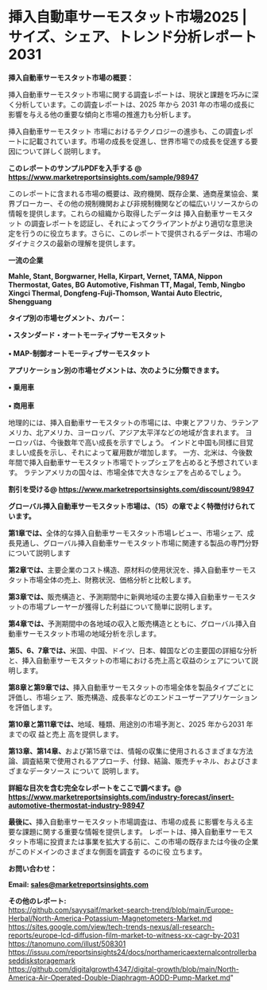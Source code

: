 # 挿入自動車サーモスタット市場2025 |サイズ、シェア、トレンド分析レポート2031

<strong><b>挿入自動車サーモスタット市場の概要：</b></strong>

挿入自動車サーモスタット市場に関する調査レポートは、現状と課題を巧みに深く分析しています。この調査レポートは、2025 年から 2031 年の市場の成長に影響を与える他の重要な傾向と市場の推進力も分析します。

挿入自動車サーモスタット 市場におけるテクノロジーの進歩も、この調査レポートに記載されています。市場の成長を促進し、世界市場での成長を促進する要因について詳しく説明します。

<strong>このレポートのサンプルPDFを入手する @ <a href=https://www.marketreportsinsights.com/sample/98947>https://www.marketreportsinsights.com/sample/98947</a></strong>

このレポートに含まれる市場の概要は、政府機関、既存企業、通商産業協会、業界ブローカー、その他の規制機関および非規制機関などの幅広いリソースからの情報を提供します。これらの組織から取得したデータは 挿入自動車サーモスタット の調査レポートを認証し、それによってクライアントがより適切な意思決定を行うのに役立ちます。さらに、このレポートで提供されるデータは、市場のダイナミクスの最新の理解を提供します。

<strong>一流の企業</strong>

<strong><b>Mahle, Stant, Borgwarner, Hella, Kirpart, Vernet, TAMA, Nippon Thermostat, Gates, BG Automotive, Fishman TT, Magal, Temb, Ningbo Xingci Thermal, Dongfeng-Fuji-Thomson, Wantai Auto Electric, Shengguang</b></strong>

<strong><b>タイプ別の市場セグメント、カバー：</b></strong>

<strong>• スタンダード・オートモーティブサーモスタット<br><br>• MAP-制御オートモーティブサーモスタット</strong>

<strong><b>アプリケーション別の市場セグメントは、次のように分類できます。</b></strong>

<strong>• 乗用車<br><br>• 商用車</strong>

 地理的には、挿入自動車サーモスタットの市場には、中東とアフリカ、ラテンアメリカ、北アメリカ、ヨーロッパ、アジア太平洋などの地域が含まれます。 ヨーロッパは、今後数年で高い成長を示すでしょう。 インドと中国も同様に目覚ましい成長を示し、それによって雇用数が増加します。 一方、北米は、今後数年間で挿入自動車サーモスタット市場でトップシェアを占めると予想されています。 ラテンアメリカの国々は、市場全体で大きなシェアを占めるでしょう。

<strong>割引を受ける@ <a href=https://www.marketreportsinsights.com/discount/98947>https://www.marketreportsinsights.com/discount/98947</a></strong>

<strong><b>グローバル挿入自動車サーモスタット市場は、（15）の章でよく特徴付けられています。</b></strong>

<strong><b>第</b></strong><strong><b>1章では、</b></strong>全体的な挿入自動車サーモスタット市場レビュー、市場シェア、成長見通し、グローバル挿入自動車サーモスタット市場に関連する製品の専門分野について説明します

<strong><b>第2章では、</b></strong>主要企業のコスト構造、原材料の使用状況を、挿入自動車サーモスタット市場全体の売上、財務状況、価格分析と比較します。

<strong><b>第3章では、</b></strong>販売構造と、予測期間中に新興地域の主要な挿入自動車サーモスタットの市場プレーヤーが獲得した利益について簡単に説明します。

<strong><b>第4章では、</b></strong>予測期間中の各地域の収入と販売構造とともに、グローバル挿入自動車サーモスタット市場の地域分析を示します。

<strong><b>第5、6、7章では、</b></strong>米国、中国、ドイツ、日本、韓国などの主要国の詳細な分析と、挿入自動車サーモスタットの市場における売上高と収益のシェアについて説明します。

<strong><b>第8章と第9章では、</b></strong>挿入自動車サーモスタットの市場全体を製品タイプごとに評価し、市場シェア、販売構造、成長率などのエンドユーザーアプリケーションを評価します。

<strong><b>第10章と第11章では、</b></strong>地域、種類、用途別の市場予測と、2025 年から2031 年までの収 益と売上 高を提供します。

<strong><b>第13章、第14章、</b></strong>および第15章では、情報の収集に使用されるさまざまな方法論、調査結果で使用されるアプローチ、付録、結論、販売チャネル、およびさまざまなデータソース について 説明します。

<strong>詳細な目次を含む完全なレポートをここで調べます。@ <a href=https://www.marketreportsinsights.com/industry-forecast/insert-automotive-thermostat-industry-98947>https://www.marketreportsinsights.com/industry-forecast/insert-automotive-thermostat-industry-98947</a></strong>

<strong><b>最後に、</b></strong>挿入自動車サーモスタット市場調査は、市場の成長 に影響を</a>与える主要な課題に関する重要な情報を提供します。 レポートは、挿入自動車サーモスタット市場に投資または事業を拡大する前に、この市場の既存または今後の企業がこのドメインのさまざまな側面を調査す るのに役 立ちます。

<strong><b>お問い合わせ：</b></strong>

<strong>Email: </strong><a href=mailto:sales@marketreportsinsights.com><strong>sales@marketreportsinsights.com</strong></a>

<strong>その他のレポート:</strong>
<br>
<a href=https://github.com/sayysaif/market-search-trend/blob/main/Europe-Herbal/North-America-Potassium-Magnetometers-Market.md>https://github.com/sayysaif/market-search-trend/blob/main/Europe-Herbal/North-America-Potassium-Magnetometers-Market.md</a>
<br>
<a href=https://sites.google.com/view/tech-trends-nexus/all-research-reports/europe-lcd-diffusion-film-market-to-witness-xx-cagr-by-2031>https://sites.google.com/view/tech-trends-nexus/all-research-reports/europe-lcd-diffusion-film-market-to-witness-xx-cagr-by-2031</a>
<br>
<a href=https://tanomuno.com/illust/508301>https://tanomuno.com/illust/508301</a>
<br>
<a href=https://issuu.com/reportsinsights24/docs/northamericaexternalcontrollerbaseddiskstoragemark>https://issuu.com/reportsinsights24/docs/northamericaexternalcontrollerbaseddiskstoragemark</a>
<br>
<a href=https://github.com/digitalgrowth4347/digital-growth/blob/main/North-America-Air-Operated-Double-Diaphragm-AODD-Pump-Market.md>https://github.com/digitalgrowth4347/digital-growth/blob/main/North-America-Air-Operated-Double-Diaphragm-AODD-Pump-Market.md</a>"
